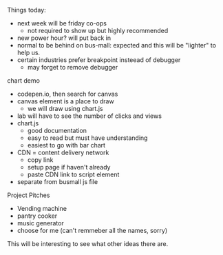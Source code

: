 Things today:

- next week will be friday co-ops
	- not required to show up but highly recommended
- new power hour? will put back in
- normal to be behind on bus-mall: expected and this will be "lighter" to help us.
- certain industries prefer breakpoint insteead of debugger
	- may forget to remove debugger

chart demo
- codepen.io, then search for canvas
- canvas element is a place to draw
	- we will draw using chart.js
- lab will have to see the number of clicks and views
- chart.js
	- good documentation
	- easy to read but must have understanding
	- easiest to go with bar chart
- CDN = content delivery network
	- copy link
	- setup page if haven't already
	- paste CDN link to script element
- separate from busmall js file

Project Pitches
- Vending machine
- pantry cooker
- music generator
- choose for me
(can't remmeber all the names, sorry)

This will be interesting to see what other ideas there are.